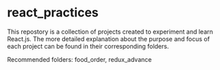 # react_practices

This repostory is a collection of projects created to experiment and learn React.js. The more detailed explanation about the purpose and focus of each project can be found in their corresponding folders. 

Recommended folders: food_order, redux_advance
